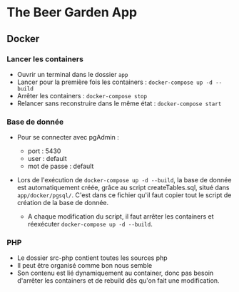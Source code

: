 # The Beer Garden App

## Docker

### Lancer les containers
- Ouvrir un terminal dans le dossier `app`
- Lancer pour la première fois les containers :
`docker-compose up -d --build`
- Arrêter les containers :
`docker-compose stop`
- Relancer sans reconstruire dans le même état :
`docker-compose start`

### Base de donnée
- Pour se connecter avec pgAdmin :
    - port : 5430
    - user : default
    - mot de passe : default

- Lors de l'exécution de `docker-compose up -d --build`, la base de donnée est automatiquement créée, grâce au script createTables.sql, situé dans `app/docker/pgsql/`. C'est dans ce fichier qu'il faut copier tout le script de création de la base de donnée.
    - A chaque modification du script, il faut arrêter les containers et réexécuter `docker-compose up -d --build`.

### PHP
- Le dossier src-php contient toutes les sources php
- Il peut être organisé comme bon nous semble
- Son contenu est lié dynamiquement au container, donc pas besoin d'arrêter les containers et de rebuild dès qu'on fait une modification.



